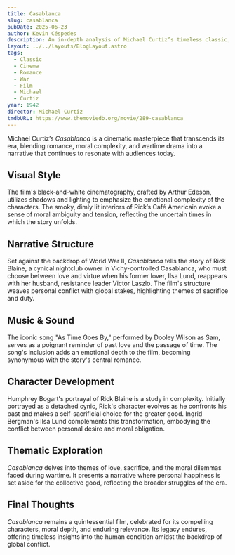 ```yaml
---
title: Casablanca
slug: casablanca
pubDate: 2025-06-23
author: Kevin Céspedes
description: An in-depth analysis of Michael Curtiz’s timeless classic, *Casablanca*.
layout: ../../layouts/BlogLayout.astro
tags:
  - Classic
  - Cinema
  - Romance
  - War
  - Film
  - Michael
  - Curtiz
year: 1942
director: Michael Curtiz
tmdbURL: https://www.themoviedb.org/movie/289-casablanca
---
```

Michael Curtiz’s *Casablanca* is a cinematic masterpiece that transcends its era, blending romance, moral complexity, and wartime drama into a narrative that continues to resonate with audiences today.

## Visual Style

The film's black-and-white cinematography, crafted by Arthur Edeson, utilizes shadows and lighting to emphasize the emotional complexity of the characters. The smoky, dimly lit interiors of Rick’s Café Americain evoke a sense of moral ambiguity and tension, reflecting the uncertain times in which the story unfolds.

## Narrative Structure

Set against the backdrop of World War II, *Casablanca* tells the story of Rick Blaine, a cynical nightclub owner in Vichy-controlled Casablanca, who must choose between love and virtue when his former lover, Ilsa Lund, reappears with her husband, resistance leader Victor Laszlo. The film's structure weaves personal conflict with global stakes, highlighting themes of sacrifice and duty.

## Music & Sound

The iconic song "As Time Goes By," performed by Dooley Wilson as Sam, serves as a poignant reminder of past love and the passage of time. The song's inclusion adds an emotional depth to the film, becoming synonymous with the story's central romance.

## Character Development

Humphrey Bogart's portrayal of Rick Blaine is a study in complexity. Initially portrayed as a detached cynic, Rick's character evolves as he confronts his past and makes a self-sacrificial choice for the greater good. Ingrid Bergman's Ilsa Lund complements this transformation, embodying the conflict between personal desire and moral obligation.

## Thematic Exploration

*Casablanca* delves into themes of love, sacrifice, and the moral dilemmas faced during wartime. It presents a narrative where personal happiness is set aside for the collective good, reflecting the broader struggles of the era.

## Final Thoughts

*Casablanca* remains a quintessential film, celebrated for its compelling characters, moral depth, and enduring relevance. Its legacy endures, offering timeless insights into the human condition amidst the backdrop of global conflict.
